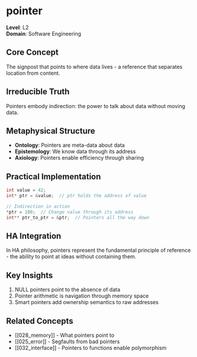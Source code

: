 # pointer

**Level**: L2  
**Domain**: Software Engineering

## Core Concept
The signpost that points to where data lives - a reference that separates location from content.

## Irreducible Truth
Pointers embody indirection: the power to talk about data without moving data.

## Metaphysical Structure
- **Ontology**: Pointers are meta-data about data
- **Epistemology**: We know data through its address
- **Axiology**: Pointers enable efficiency through sharing

## Practical Implementation
```c
int value = 42;
int* ptr = &value;  // ptr holds the address of value

// Indirection in action
*ptr = 100;  // Change value through its address
int** ptr_to_ptr = &ptr;  // Pointers all the way down
```

## HA Integration
In HA philosophy, pointers represent the fundamental principle of reference - the ability to point at ideas without containing them.

## Key Insights
1. NULL pointers point to the absence of data
2. Pointer arithmetic is navigation through memory space
3. Smart pointers add ownership semantics to raw addresses

## Related Concepts
- [[028_memory]] - What pointers point to
- [[025_error]] - Segfaults from bad pointers
- [[032_interface]] - Pointers to functions enable polymorphism
